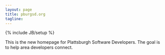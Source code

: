 ```yaml
---
layout: page
title: pburgsd.org
tagline:
---
```

{% include JB/setup %}

This is the new homepage for Plattsburgh Software Developers.  The goal is to help area developers connect.
## 


